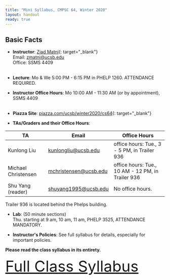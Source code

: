 ```yaml
---
title: "Mini Syllabus, CMPSC 64, Winter 2020"
layout: handout
ready: true
---
```


<div markdown="1">

Basic Facts
-----------

* **Instructor**:  [Ziad Matni](http://www.cs.ucsb.edu/~zmatni){: target="_blank"}<br/>
Email: <zmatni@ucsb.edu><br/>
Office: SSMS 4409<br/><br/>

* **Lecture**: Mo & We 5:00 PM - 6:15 PM in PHELP 1260. ATTENDANCE REQUIRED.
* **Instructor Office Hours**: Mo 10:00 AM - 11:30 AM (or by appointment), SSMS 4409<br/><br/>

* **Piazza Site**: [piazza.com/ucsb/winter2020/cs64](https://www.piazza.com/ucsb/winter2020/cs64){: target="_blank"}<br/>
* **TAs/Graders and their Office Hours**:<br/>

| **TA** | **Email** | **Office Hours** |
|---|---|---|
| Kunlong Liu | <kunlongliu@ucsb.edu> | office hours: Tue., 3 - 5 PM, in Trailer 936|
| Michael Christensen | <mchristensen@ucsb.edu> | office hours: Tue., 10 AM - 12 PM, in Trailer 936|
| Shu Yang (reader) | <shuyang1995@ucsb.edu> | No office hours.|

Trailer 936 is located behind the Phelps building.

* **Lab**: (50 minute sections)<br/>
Thu. starting at 9 am, 10 am, 11 am, PHELP 3525, ATTENDANCE MANDATORY.<br/>

* **Instructor's Policies**: See full syllabus for details, especially for important policies.<br/>

<strong>Please read the class syllabus in its entirety.</strong><br/>

<font size="16">
<a href="http://cs.ucsb.edu/~zmatni/syllabi/CS64W20_syllabus.pdf" target="blank">Full Class Syllabus</a>
</font>

<p></p>

</div>
